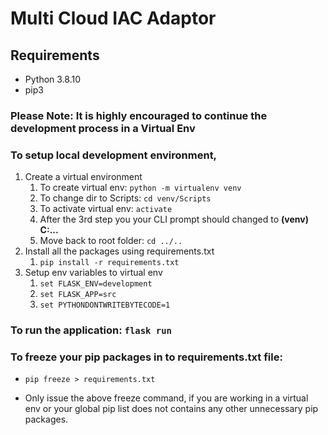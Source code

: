 # Multi Cloud IAC Adaptor

## Requirements
* Python 3.8.10
* pip3

### Please Note: It is highly encouraged to continue the development process in a Virtual Env

### To setup local development environment,
1. Create a virtual environment
   1. To create virtual env: `python -m virtualenv venv`
   2. To change dir to Scripts: `cd venv/Scripts`
   3. To activate virtual env: `activate`
   4. After the 3rd step you your CLI prompt should changed to **(venv) C:...**
   5. Move back to root folder: `cd ../..`
2. Install all the packages using requirements.txt
   1. `pip install -r requirements.txt `
3. Setup env variables to virtual env
   1. `set FLASK_ENV=development`
   2. `set FLASK_APP=src`
   3. `set PYTHONDONTWRITEBYTECODE=1`

### To run the application: `flask run`

### To freeze your pip packages in to requirements.txt file: 
* `pip freeze > requirements.txt`
  
* Only issue the above freeze command, if you are working in a virtual env or your global pip list does not contains any other unnecessary pip packages.
